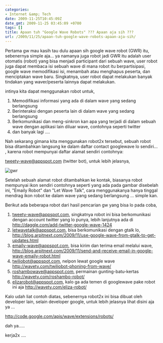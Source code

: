 ```yaml
---
categories:
- Internet &amp; Tech
date: 2009-11-25T10:45:09Z
date_gmt: 2009-11-25 03:45:09 +0700
tags: []
title: Apaan tuh "Google Wave Robots" ??? Apaan aja sih ???
url: /2009/11/25/apaan-tuh-google-wave-robots-apaan-aja-sih/
---
```


Pertama gw mau kasih tau dulu apaan sih google wave robot (GWR) itu, sebenernya simple aja... ya namanya juga robot jadi GWR itu adalah user otomatis (robot) yang bisa menjadi participant dari sebuah wave, user robot juga dapat membaca isi sebuah wave di mana robot itu berpartisipasi, google wave memodifikasi isi, menambah atau menghapus peserta, dan menciptakan wave baru. Singkatnya, user robot dapat melakukan banyak tindakan yang waver/peserta lainnya dapat melakukan.

intinya kita dapat menggunakan robot untuk,

1. Memodifikasi informasi yang ada di dalam wave yang sedang berlangsung
2. Berinteraksi dengan peserta lain di dalam wave yang sedang berlangsung
3. Berkomunikasi dan meng-sinkron kan apa yang terjadi di dalam sebuah wave dengan aplikasi lain diluar wave, contohnya seperti twitter
4. dan banyak lagi ....

Nah sekarang gimana kita menggunakan robot2x tersebut, sebuah robot bisa ditambahkan langsung ke dalam daftar contact googlewave lo sendiri... , karena robot mempunyai daftar alamat sendiri contohnya:

tweety-wave@appspot.com (twitter bot), untuk lebih jelasnya,

![](http://www.khalidadisendjaja.web.id/wp-content/uploads/2009/11/gwr-140x300.jpg "gwr")

Setelah sebuah alamat robot ditambahkan ke kontak, biasanya robot mempunyai ikon sendiri contohnya seperti yang ada pada gambar disebelah ini, "Emaily Robot" dan "Let Wave Talk", cara menggunakanya hanya tinggal mendrag ikon robot ke dalam wave yang sedang berlangsung ... simple kan.



Berikut ada beberapa robot dari hasil pencarian gw yang bisa lo pada coba,

1. tweety-wave@appspot.com, singkatnya robot ini bisa berkomunikasi dengan account twitter yang lo punya, lebih lanjutnya ada di <http://daggle.com/add-twitter-google-wave-1424>
2. letwavetalk@appspot.com, bisa berkomunikasi dengan gtalk lo, <http://blog.arpitnext.com/2009/11/use-google-wave-from-gtalk-to-get-updates.html>
3. emaily-wave@appspot.com, bisa kirim dan terima email melalui wave, <http://blog.arpitnext.com/2009/11/send-and-receive-email-in-google-wave-emaily-robot.html>
4. twiliobot@appspot.com, nelpon lewat google wave <http://wavety.com/twiliobot-phoning-from-wave/>
5. roshambowave@appspot.com, permainan gunting-batu-kertas http://wavety.com/roshambo-robot/
6. elizarobot@appspot.com, kalo ga ada temen di googlewave pake robot ini aja <http://wavety.com/eliza-robot/>
 




Kalo udah liat contoh diatas, sebenernya robot2x ini bisa dibuat oleh developer lain, selain developer google, untuk lebih jelasnya lihat disini aja ya ...

<http://code.google.com/apis/wave/extensions/robots/>



dah ya.....

kerja2x ....